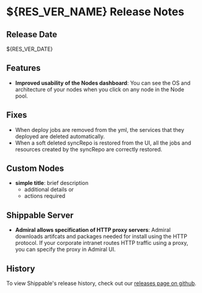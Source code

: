 # ${RES_VER_NAME} Release Notes

## Release Date
${RES_VER_DATE}

## Features
  - **Improved usability of the Nodes dashboard**: You can see the OS and architecture of your nodes when you click on any node in the Node pool.

## Fixes
  - When deploy jobs are removed from the yml, the services that they deployed are deleted automatically.
  - When a soft deleted syncRepo is restored from the UI, all the jobs and resources created by the syncRepo are correctly restored.

## Custom Nodes
  - **simple title**: brief description
      - additional details or
      - actions required

## Shippable Server

  - **Admiral allows specification of HTTP proxy servers**: Admiral downloads artifcats and packages needed for install using the HTTP protocol. If your corporate intranet routes HTTP traffic using a proxy, you can specify the proxy in Admiral UI.
  
## History

To view Shippable's release history, check out our [releases page on github](https://github.com/Shippable/admiral/releases).
